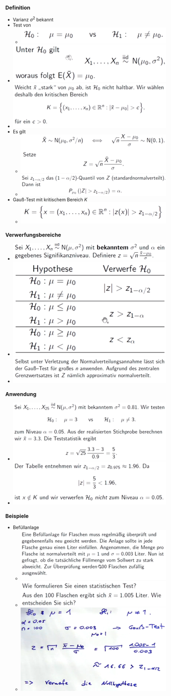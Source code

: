 ### Definition
+ Varianz $\sigma^2$ bekannt
+ Test von
	+ ![](../../../z_images/Pasted%20image%2020221208122252.png)
+ ![](../../../z_images/Pasted%20image%2020221208122243.png)
+ ![](../../../z_images/Pasted%20image%2020221208120724.png)
+ Es gilt
	+ ![](../../../z_images/Pasted%20image%2020221208120847.png)
	+ ![](../../../z_images/Pasted%20image%2020221208120900.png)
+ Gauß-Test mit kritischem Bereich $K$
	+ ![](../../../z_images/Pasted%20image%2020221208121037.png)

### Verwerfungsbereiche
+ ![](../../../z_images/Pasted%20image%2020221208122006.png)
+ ![](../../../z_images/Pasted%20image%2020221208122012.png)
+ ![](../../../z_images/Pasted%20image%2020221208122123.png)

### Anwendung
+ ![](../../../z_images/Pasted%20image%2020221208121335.png)
+ ![](../../../z_images/Pasted%20image%2020221208121351.png)

### Beispiele
+ Befüllanlage
	+ ![](../../../z_images/Pasted%20image%2020221208123329.png)
	+ ![](../../../z_images/Pasted%20image%2020221208123345.png)
	+ ![](../../../z_images/Pasted%20image%2020221208123637.png)